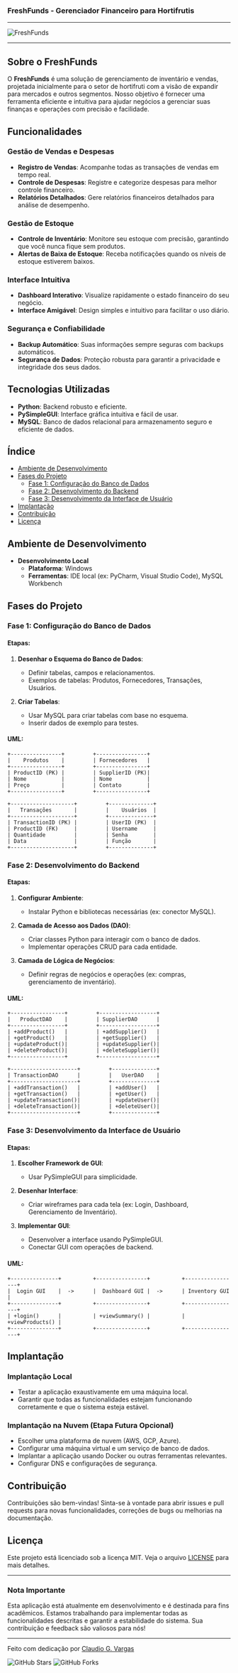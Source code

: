 ### FreshFunds - Gerenciador Financeiro para Hortifrutis

---

![FreshFunds](freshfunds_logo.png)

---

## Sobre o FreshFunds

O **FreshFunds** é uma solução de gerenciamento de inventário e vendas, projetada inicialmente para o setor de hortifruti com a visão de expandir para mercados e outros segmentos. Nosso objetivo é fornecer uma ferramenta eficiente e intuitiva para ajudar negócios a gerenciar suas finanças e operações com precisão e facilidade.

## Funcionalidades

### Gestão de Vendas e Despesas
- **Registro de Vendas**: Acompanhe todas as transações de vendas em tempo real.
- **Controle de Despesas**: Registre e categorize despesas para melhor controle financeiro.
- **Relatórios Detalhados**: Gere relatórios financeiros detalhados para análise de desempenho.

### Gestão de Estoque
- **Controle de Inventário**: Monitore seu estoque com precisão, garantindo que você nunca fique sem produtos.
- **Alertas de Baixa de Estoque**: Receba notificações quando os níveis de estoque estiverem baixos.

### Interface Intuitiva
- **Dashboard Interativo**: Visualize rapidamente o estado financeiro do seu negócio.
- **Interface Amigável**: Design simples e intuitivo para facilitar o uso diário.

### Segurança e Confiabilidade
- **Backup Automático**: Suas informações sempre seguras com backups automáticos.
- **Segurança de Dados**: Proteção robusta para garantir a privacidade e integridade dos seus dados.

## Tecnologias Utilizadas

- **Python**: Backend robusto e eficiente.
- **PySimpleGUI**: Interface gráfica intuitiva e fácil de usar.
- **MySQL**: Banco de dados relacional para armazenamento seguro e eficiente de dados.

## Índice

- [Ambiente de Desenvolvimento](#ambiente-de-desenvolvimento)
- [Fases do Projeto](#fases-do-projeto)
    - [Fase 1: Configuração do Banco de Dados](#fase-1-configuração-do-banco-de-dados)
    - [Fase 2: Desenvolvimento do Backend](#fase-2-desenvolvimento-do-backend)
    - [Fase 3: Desenvolvimento da Interface de Usuário](#fase-3-desenvolvimento-da-interface-de-usuário)
- [Implantação](#implantação)
- [Contribuição](#contribuição)
- [Licença](#licença)

## Ambiente de Desenvolvimento

- **Desenvolvimento Local**
  - **Plataforma**: Windows
  - **Ferramentas**: IDE local (ex: PyCharm, Visual Studio Code), MySQL Workbench

## Fases do Projeto

### Fase 1: Configuração do Banco de Dados

#### Etapas:
1. **Desenhar o Esquema do Banco de Dados**:
   - Definir tabelas, campos e relacionamentos.
   - Exemplos de tabelas: Produtos, Fornecedores, Transações, Usuários.

2. **Criar Tabelas**:
   - Usar MySQL para criar tabelas com base no esquema.
   - Inserir dados de exemplo para testes.

#### UML:

```plaintext
+----------------+         +----------------+
|    Produtos    |         | Fornecedores   |
+----------------+         +----------------+
| ProductID (PK) |         | SupplierID (PK)|
| Nome           |         | Nome           |
| Preço          |         | Contato        |
+----------------+         +----------------+

+--------------------+         +--------------+
|   Transações       |         |    Usuários  |
+--------------------+         +--------------+
| TransactionID (PK) |         | UserID (PK)  |
| ProductID (FK)     |         | Username     |
| Quantidade         |         | Senha        |
| Data               |         | Função       |
+--------------------+         +--------------+
```

### Fase 2: Desenvolvimento do Backend

#### Etapas:

1. **Configurar Ambiente**:
   - Instalar Python e bibliotecas necessárias (ex: conector MySQL).

2. **Camada de Acesso aos Dados (DAO)**:
   - Criar classes Python para interagir com o banco de dados.
   - Implementar operações CRUD para cada entidade.

3. **Camada de Lógica de Negócios**:
   - Definir regras de negócios e operações (ex: compras, gerenciamento de inventário).

#### UML:

```plaintext
+-----------------+         +------------------+
|   ProductDAO    |         | SupplierDAO      |
+-----------------+         +------------------+
| +addProduct()   |         | +addSupplier()   |
| +getProduct()   |         | +getSupplier()   |
| +updateProduct()|         | +updateSupplier()|
| +deleteProduct()|         | +deleteSupplier()|
+-----------------+         +------------------+

+---------------------+         +--------------+
| TransactionDAO      |         |   UserDAO    |
+---------------------+         +--------------+
| +addTransaction()   |         | +addUser()   |
| +getTransaction()   |         | +getUser()   |
| +updateTransaction()|         | +updateUser()|
| +deleteTransaction()|         | +deleteUser()|
+---------------------+         +--------------+
```

### Fase 3: Desenvolvimento da Interface de Usuário

#### Etapas:

1. **Escolher Framework de GUI**:
   - Usar PySimpleGUI para simplicidade.

2. **Desenhar Interface**:
   - Criar wireframes para cada tela (ex: Login, Dashboard, Gerenciamento de Inventário).

3. **Implementar GUI**:
   - Desenvolver a interface usando PySimpleGUI.
   - Conectar GUI com operações de backend.

#### UML:

```plaintext
+---------------+          +----------------+          +-----------------+
|  Login GUI    |  ->      |  Dashboard GUI |  ->      | Inventory GUI   |
+---------------+          +----------------+          +-----------------+
| +login()      |          | +viewSummary() |          | +viewProducts() |
+---------------+          +----------------+          +-----------------+
```

## Implantação

### Implantação Local
- Testar a aplicação exaustivamente em uma máquina local.
- Garantir que todas as funcionalidades estejam funcionando corretamente e que o sistema esteja estável.

### Implantação na Nuvem (Etapa Futura Opcional)
- Escolher uma plataforma de nuvem (AWS, GCP, Azure).
- Configurar uma máquina virtual e um serviço de banco de dados.
- Implantar a aplicação usando Docker ou outras ferramentas relevantes.
- Configurar DNS e configurações de segurança.

## Contribuição

Contribuições são bem-vindas! Sinta-se à vontade para abrir issues e pull requests para novas funcionalidades, correções de bugs ou melhorias na documentação.

## Licença

Este projeto está licenciado sob a licença MIT. 
Veja o arquivo [LICENSE](MIT_license) para mais detalhes.

---

### Nota Importante

Esta aplicação está atualmente em desenvolvimento e é destinada para fins acadêmicos. Estamos trabalhando para implementar todas as funcionalidades descritas e garantir a estabilidade do sistema. Sua contribuição e feedback são valiosos para nós!

---

Feito com dedicação por [Claudio G. Vargas](https://github.com/CGVARGAS)

![GitHub Stars](https://img.shields.io/github/stars/CGVARGAS/freshfunds?style=social) ![GitHub Forks](https://img.shields.io/github/forks/CGVARGAS/freshfunds?style=social)
